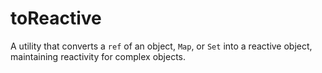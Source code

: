 # toReactive

A utility that converts a `ref` of an object, `Map`, or `Set` into a reactive object, maintaining reactivity for complex objects.

<DocsPageFeatures :frontmatter />
